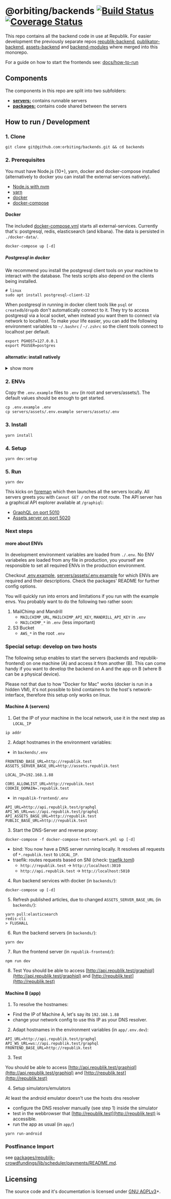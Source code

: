 # @orbiting/backends [![Build Status](https://travis-ci.com/orbiting/backends.svg?branch=master)](https://travis-ci.com/orbiting/backends) [![Coverage Status](https://coveralls.io/repos/github/orbiting/backends/badge.svg?branch=master)](https://coveralls.io/github/orbiting/backends?branch=master)

This repo contains all the backend code in use at Republik. For easier development the previously separate repos [republik-backend](https://github.com/orbiting/republik-backend), [publikator-backend](https://github.com/orbiting/publikator-backend), [assets-backend](https://github.com/orbiting/assets-backend) and [backend-modules](https://github.com/orbiting/backend-modules) where merged into this monorepo.

For a guide on how to start the frontends see: [docs/how-to-run](https://github.com/orbiting/docs/blob/master/guides/how-to-run.md)

## Components

The components in this repo are split into two subfolders:

- [**servers:**](/servers) contains runnable servers
- [**packages:**](/packages) contains code shared between the servers

## How to run / Development

### 1. Clone

```
git clone git@github.com:orbiting/backends.git && cd backends
```

### 2. Prerequisites

You must have Node.js (10+), yarn, docker and docker-compose installed (alternatively to docker you can install the external services natively).

- [Node.js with nvm](https://github.com/nvm-sh/nvm#install--update-script)
- [yarn](https://yarnpkg.com/en/docs/install)
- [docker](https://docs.docker.com/install/)
- [docker-compose](https://docs.docker.com/compose/install/)

#### Docker

The included [docker-compose.yml](docker-compose.yml) starts all external-services. Currently that's: postgresql, redis, elasticsearch (and kibana).
The data is persisted in `./docker-data/`.

```
docker-compose up [-d]
```

##### Postgresql in docker

We recommend you install the postgresql client tools on your machine to interact with the database. The tests scripts also depend on the clients being installed.

```
# linux
sudo apt install postgresql-client-12
```

When postgresql in running in docker client tools like `psql` or `createdb`/`dropdb` don't automatically connect to it. They try to access postgresql via a local socket, when instead you want them to connect via network to localhost. To make your life easier, you can add the following environment variables to `~/.bashrc` / `~/.zshrc` so the client tools connect to localhost per default.

```
export PGHOST=127.0.0.1
export PGUSER=postgres
```

#### alternativ: install natively

<details><summary>show more</summary>
<p>
As an alternative to docker(-compose) you can install the external-services natively:

On macOS with [homebrew](https://brew.sh/):

```
brew install postgresql redis nvm elasticsearch
nvm install 14
nvm alias default 14
npm install -g yarn@1.22
brew services start postgresql
brew services start redis
brew services start elasticsearch
```

#### Docker Kibana accessing native Elasticsearch

```bash
docker run -p 5601:5601 -e ELASTICSEARCH_HOSTS=http://host.docker.internal:9200 docker.elastic.co/kibana/kibana-oss:6.7.0
```

Note:

- Elasticsearch and Kibana versions must match, ckeck ES version at `http://localhost:9200/`
- `ELASTICSEARCH_HOSTS` must be accessible [within docker](https://nickjanetakis.com/blog/docker-tip-65-get-your-docker-hosts-ip-address-from-in-a-container).

</p>
</details>

### 2. ENVs

Copy the `.env.example` files to `.env` (in root and servers/assets/). The default values should be enough to get started.

```
cp .env.example .env
cp servers/assets/.env.example servers/assets/.env
```

### 3. Install

```
yarn install
```

### 4. Setup

```
yarn dev:setup
```

### 5. Run

```
yarn dev
```

This kicks on [foreman](https://github.com/strongloop/node-foreman) which then launches all the servers locally.
All servers greets you with `Cannot GET /` on the root route. The API server has a graphical API explorer available at `/graphiql`:

- [GraphQL on port 5010](http://localhost:5010/graphiql)
- [Assets server on port 5020](http://localhost:5020/)

### Next steps

#### more about ENVs

In development environment variables are loaded from `./.env`.
No ENV variabeles are loaded from any file in production, you yourself are responsible to set all required ENVs in the production environment.

Checkout [.env.example](.env.example), [servers/assets/.env.example](servers/assets/.env.example) for which ENVs are required and their descriptions. Check the packages' README for further config options.

You will quickly run into errors and limitations if you run with the example envs. You probably want to do the following two rather soon:

1. MailChimp and Mandrill
   - `MAILCHIMP_URL`, `MAILCHIMP_API_KEY`, `MANDRILL_API_KEY` in `.env`
   - `MAILCHIMP_*` in `.env` (less important)
2. S3 Bucket
   - `AWS_*` in the root `.env`

### Special setup: develop on two hosts

The following setup enables to start the servers (backends and republik-frontend) on one machine (A) and access it from another (B). This can come handy if you want to develop the backend on A and the app on B (where B can be a physical device).

Please not that due to how "Docker for Mac" works (docker is run in a hidden VM), it's not possible to bind containers to the host's network-interface, therefore this setup only works on linux.

#### Machine A (servers)

1. Get the IP of your machine in the local network, use it in the next step as `LOCAL_IP`

```
ip addr
```

2. Adapt hostnames in the environment variables:

- in `backends/.env`

```
FRONTEND_BASE_URL=http://republik.test
ASSETS_SERVER_BASE_URL=http://assets.republik.test

LOCAL_IP=192.168.1.88

CORS_ALLOWLIST_URL=http://republik.test
COOKIE_DOMAIN=.republik.test
```

- in `republik-frontend/.env`

```
API_URL=http://api.republik.test/graphql
API_WS_URL=ws://api.republik.test/graphql
API_ASSETS_BASE_URL=http://republik.test
PUBLIC_BASE_URL=http://republik.test
```

3. Start the DNS-Server and reverse proxy:

```
docker-compose -f docker-compose-test-network.yml up [-d]
```

- bind: You now have a DNS server running locally. It resolves all requests of `*.republik.test` to `LOCAL_IP`.
- traefik: routes requests based on SNI (check: [traefik.toml](.docker-config/traefik/traefik.toml))
  - `http://republik.test` -> `http://localhost:3010`
  - `http://api.republik.test` -> `http://localhost:5010`

4. Run backend services with docker (in `backends/`):

```
docker-compose up [-d]
```

5. Refresh published articles, due to changed `ASSETS_SERVER_BASE_URL` (in `backends/`):

```
yarn pull:elasticsearch
redis-cli
> FLUSHALL
```

6. Run the backend servers (in `backends/`):

```
yarn dev
```

7. Run the frontend server (in `republik-frontend/`):

```
npm run dev
```

8. Test
   You should be able to access [http://api.republik.test/graphiql](http://api.republik.test/graphiql) and [http://republik.test](http://republik.test)

#### Machine B (app)

1. To resolve the hostnames:

- Find the IP of Machine A, let's say its `192.168.1.88`
- change your network config to use this IP as your DNS resolver.

2. Adapt hostnames in the environment variables (in `app/.env.dev`):

```
API_URL=http://api.republik.test/graphql
API_WS_URL=ws://api.republik.test/graphql
FRONTEND_BASE_URL=http://republik.test
```

3. Test

You should be able to access [http://api.republik.test/graphiql](http://api.republik.test/graphiql) and [http://republik.test](http://republik.test)

4. Setup simulators/emulators

At least the android emulator doesn't use the hosts dns resolver

- configure the DNS resolver manually (see step 1) inside the simulator
- test in the webbrowser that [http://republik.test](http://republik.test) is accessible.
- run the app as usual (in `app/`)

```
yarn run-android
```

### Postfinance Import

see [packages/republik-crowdfundings/lib/scheduler/payments/README.md](packages/republik-crowdfundings/lib/scheduler/payments/README.md).

## Licensing

The source code and it's documentation is licensed under [GNU AGPLv3](LICENSE)+.
